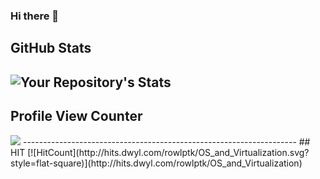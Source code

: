 ### Hi there 👋

<!--
**Rowlptk/Rowlptk** is a ✨ _special_ ✨ repository because its `README.md` (this file) appears on your GitHub profile.

Here are some ideas to get you started:

- 🔭 I’m currently working on ...
- 🌱 I’m currently learning ...
- 👯 I’m looking to collaborate on ...
- 🤔 I’m looking for help with ...
- 💬 Ask me about ...
- 📫 How to reach me: ...
- 😄 Pronouns: ...
- ⚡ Fun fact: ...
-->
## GitHub Stats
![Your Repository's Stats](https://github-readme-stats.vercel.app/api?username=rowlptk&show_icons=true)
--------------------------------------------------------------------
## Profile View Counter
<img src="https://komarev.com/ghpvc/?username=rowlptk"/>                 
--------------------------------------------------------------------
## HIT
[![HitCount](http://hits.dwyl.com/rowlptk/OS_and_Virtualization.svg?style=flat-square)](http://hits.dwyl.com/rowlptk/OS_and_Virtualization)

